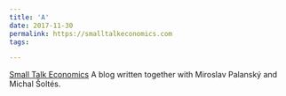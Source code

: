 ```yaml
---
title: 'A'
date: 2017-11-30
permalink: https://smalltalkeconomics.com
tags:

---
```

[Small Talk Economics](https://smalltalkeconomics.com)
A blog written together with Miroslav Palanský and Michal Šoltés.
